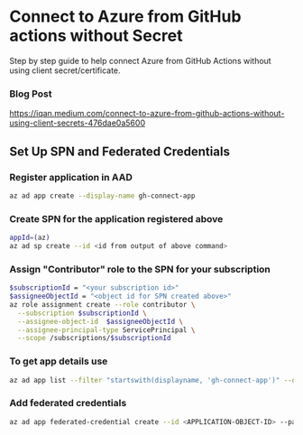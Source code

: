 # Connect to Azure from GitHub actions without Secret

Step by step guide to help connect Azure from GitHub Actions without using client secret/certificate.

### Blog Post

https://iqan.medium.com/connect-to-azure-from-github-actions-without-using-client-secrets-476dae0a5600

## Set Up SPN and Federated Credentials

### Register application in AAD

```bash
az ad app create --display-name gh-connect-app
```

### Create SPN for the application registered above

```bash
appId=(az)
az ad sp create --id <id from output of above command>
```

### Assign "Contributor" role to the SPN for your subscription

```bash
$subscriptionId = "<your subscription id>"
$assigneeObjectId = "<object id for SPN created above>"
az role assignment create --role contributor \
  --subscription $subscriptionId \
  --assignee-object-id  $assigneeObjectId \
  --assignee-principal-type ServicePrincipal \
  --scope /subscriptions/$subscriptionId
```

### To get app details use

```bash
az ad app list --filter "startswith(displayname, 'gh-connect-app')" --query "[].{name:displayName, appId:appId, objectId:id}"
```

### Add federated credentials

```bash
az ad app federated-credential create --id <APPLICATION-OBJECT-ID> --parameters credential.json
```
